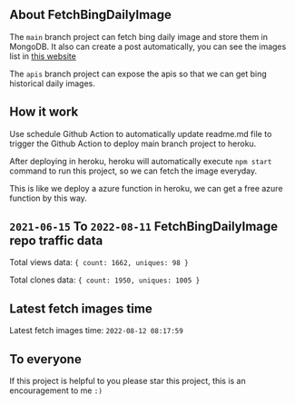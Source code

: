 ## About FetchBingDailyImage

The `main` branch project can fetch bing daily image and store them in MongoDB.
It also can create a post automatically, you can see the images list in [this website](https://oursalbum.netlify.app)

The `apis` branch project can expose the apis so that we can get bing historical daily images.

## How it work

Use schedule Github Action to automatically update readme.md file to trigger the Github Action to deploy main branch project to heroku.

After deploying in heroku, heroku will automatically execute `npm start` command to run this project, so we can fetch the image everyday.

This is like we deploy a azure function in heroku, we can get a free azure function by this way.

## `2021-06-15` To `2022-08-11` FetchBingDailyImage repo traffic data

Total views data: `{ count: 1662, uniques: 98 }`

Total clones data: `{ count: 1950, uniques: 1005 }`

## Latest fetch images time

Latest fetch images time: `2022-08-12 08:17:59`

## To everyone

If this project is helpful to you please star this project, this is an encouragement to me `:)`



